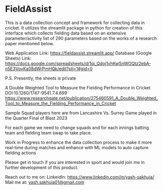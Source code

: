 # FieldAssist

This is a data collection concept and framework for collecting data in cricket. It utilizes the streamlit package in python for creation of this interface which collects fielding data based on an extensive parameter/activity list of 290 parameters based on the works of a research paper mentioned below.

Web Application Link: https://fieldassist.streamlit.app/
Database (Google Sheets) Link: https://docs.google.com/spreadsheets/d/1qi_Qdoj1vhKwSnWOQtz2ebA-n5E3VovKa08dWrPmHQk/edit?pli=1#gid=0

P.S. Presently, the sheets is private 

A Double Weighted Tool to Measure the Fielding Performance in Cricket
DOI:10.1260/1747-9541.7.4.699
https://www.researchgate.net/publication/275460591_A_Double_Weighted_Tool_to_Measure_the_Fielding_Performance_in_Cricket


Sample Squad players here are from Lancashire Vs. Surrey Game played in the Quarter Final of Blast 2023

For each game we need to change squads and for each innings batting team and fielding team swap to take place.

Work in Progress to enhance the data collection process to make it more real-time during matches and enhance with ML models to auto capture fielding actions

Please get in touch if you are interested in sport and would join me in further development of this product.

Reach out to me on:
LinkeidIn: https://www.linkedin.com/in/yash-sakhuja/
Mail me at: yash.sakhuja01@gmail.com

